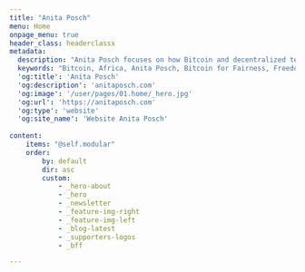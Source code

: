 ```yaml
---
title: "Anita Posch"
menu: Home
onpage_menu: true
header_class: headerclassx
metadata:
  description: "Anita Posch focuses on how Bitcoin and decentralized technology provide financial freedom, privacy and human rights protection for those who need it most. She is an author, founder of Bitcoin for Fairness and expert on Bitcoin adoption in Africa."
  keywords: "Bitcoin, Africa, Anita Posch, Bitcoin for Fairness, Freedom Tech"
  'og:title': 'Anita Posch'
  'og:description': 'anitaposch.com'
  'og:image': '/user/pages/01.home/_hero.jpg'
  'og:url': 'https://anitaposch.com'
  'og:type': 'website'
  'og:site_name': 'Website Anita Posch'
    
content:
    items: "@self.modular"
    order:
        by: default
        dir: asc
        custom:
            - _hero-about
            - _hero
            - _newsletter
            - _feature-img-right
            - _feature-img-left
            - _blog-latest
            - _supporters-logos
            - _bff

---
```

